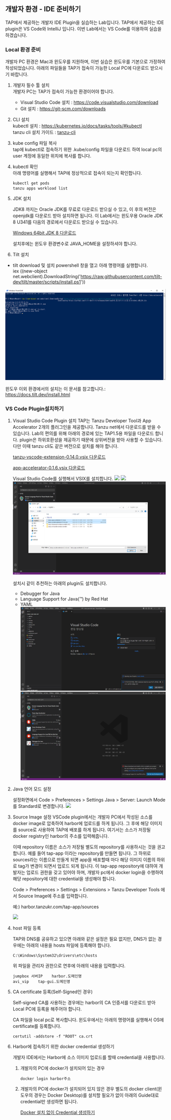 ## 개발자 환경 - IDE 준비하기

TAP에서 제공하는 개발자 IDE Plugin을 실습하는 Lab입니다. TAP에서 제공하는 IDE plugin은 VS Code와 IntelliJ 입니다. 이번 Lab에서는 VS Code를 이용하여 실습을 하겠습니다.

### Local 환경 준비
개발자 PC 환경은 Mac과 윈도우를 지원하며, 이번 실습은 윈도우를 기본으로 가정하여 작성되었습니다.
아래의 파일들을 TAP가 접속이 가능한 Local PC에 다운로드 받으시기 바랍니다.

1. 개발자 필수 툴 설치<br>
개발자 PC는 TAP가 접속이 가능한 환경이어야 합니다.
    - Visual Studio Code 설치 : https://code.visualstudio.com/download
    - Git 설치 : https://git-scm.com/downloads

2. CLI 설치<br>
kubectl 설치 : https://kubernetes.io/docs/tasks/tools/#kubectl<br>
tanzu cli 설치 가이드 : [tanzu-cli](./tanzu-cli.md)

3. kube config 파일 복사<br>
tap에 kubectl로 접속하기 위한 .kube/config 파일을 다운로드 하여 local pc의 user 계정에 동일한 위치에 복사를 합니다.

4. kubectl 확인<br>
아래 명령어를 실행해서 TAP에 정상적으로 접속이 되는지 확인합니다.
    ``` 
    kubectl get pods
    tanzu apps workload list
    ```
5. JDK 설치<br>
    
    JDK8 까지는 Oracle JDK를 무료로 다운로드 받으실 수 있고, 이 후의 버전은 openjdk를 다운로드 받아 설치하면 됩니다.
    이 Lab에서는 윈도우용 Oracle JDK 8 U341를 다음의 경로에서 다운로드 받으실 수 있습니다.
    
    [Windows 64bit JDK 8 다운로드](https://onevmw.sharepoint.com/:u:/r/teams/TAPHOLWorkshop/Shared%20Documents/General/tap1.3.0/jdk-8u341-windows-x64.exe?csf=1&web=1&e=TqW8Iz)

    설치후에는 윈도우 환경변수로 JAVA_HOME을 설정하셔야 합니다.


6. Tilt 설치<br>
- tilt download 및 설치 
powershell 창을 열고 아래 명령어를 실행합니다.<br>
iex ((new-object net.webclient).DownloadString('https://raw.githubusercontent.com/tilt-dev/tilt/master/scripts/install.ps1'))

![](./images/tilt_install_win.png)

윈도우 이외 환경에서의 설치는 이 문서를 참고합니다.: https://docs.tilt.dev/install.html<br>


### VS Code Plugin설치하기

1. Visual Studio Code Plugin 설치
TAP는 Tanzu Developer Tool과 App Accelerator 2개의 플러그인을 제공합니다. 
    Tanzu net에서 다운로드를 받을 수 있습니다. Lab의 편의를 위해 아래의 경로에 있는 TAP1.5용 파일을 다운로드 합니다. plugin은 하위호환성을 제공하기 때문에 상위버전을 받아 사용할 수 있습니다. 다만 이때 tanzu cli도 같은 버전으로 설치를 해야 합니다.

    [tanzu-vscode-extension-0.14.0.vsix 다운로드](https://onevmw.sharepoint.com/:u:/r/teams/TAP201HOLWorkshop/Shared%20Documents/General/1.5/vscode/tanzu-vscode-extension-0.14.0.vsix?csf=1&web=1&e=eBf3aF)

    [app-accelerator-0.1.6.vsix 다운로드](https://onevmw.sharepoint.com/:u:/r/teams/TAP201HOLWorkshop/Shared%20Documents/General/1.5/vscode/tanzu-app-accelerator-0.1.6.vsix?csf=1&web=1&e=URkdGU)

    Visual Studio Code를 실행해서 VSIX를 설치합니다.
    ![](./images/vs1.png)
    ![](./images/vs2.png)
    ![](./images/vs3.png)

    설치시 같이 추천하는 아래의 plugin도 설치합니다.
    - Debugger for Java
    - Language Support for Java(™) by Red Hat
    - YAML
    ![](./images/vs6.png)
    ![](./images/vs5.png)

2. Java 언어 모드 설정
    
    설정화면에서 
    Code > Preferences > Settings Java > Server: Launch Mode 를 Standard로 변경합니다.
    ![](./images/images-vscode-install4.png)

3. Source Image 설정
    VSCode plugin에서는 개발자 PC에서 작성된 소스를 docker image로 압축하여 harbor에 업로드를 하게 됩니다. 그 후에 해당 이미지를 source로 사용하여 TAP에 배포를 하게 됩니다.
    여기서는 소스가 저장될 docker registry인 harbor의 주소를 입력해줍니다.

    이때 repository 이름은 소스가 저장될 별도의 repository를 사용하시는 것을 권고합니다.
    예를 들어 tap-app 이라는 repository를 만들면 됩니다. 그 하위로 sources라는 이름으로 만들게 되면 app을 배포할때 마다 해당 이미지 이름의 하위로 tag가 변경이 되면서 업로드 되게 됩니다.
    이 tap-app repository에 대하여 개발자는 업로드 권한을 갖고 있어야 하며, 개발자 pc에서 docker login을 수행하여 해당 repository에 대한 credential을 생성해야 합니다.

    Code > Preferences > Settings > Extensions > Tanzu Developer Tools 에서 Source Image에 주소를 입력합니다.

    예:) harbor.tanzukr.com/tap-app/sources

    ![](./images/vs4.png)
    


7. host 파일 등록

    TAP와 DNS를 공유하고 있으면 아래와 같은 설정은 필요 없지만, DNS가 없는 경우에는 아래의 내용을 hosts 파일에 등록해야 합니다.<br>
    ```
    C:\Windows\System32\drivers\etc\hosts
    ```
    위 파일을 관리자 권한으로 연후에 아래의 내용을 입력합니다.
    ```
    jumpbox 서버IP    harbor.도메인명
    avi_vip    tap-gui.도메인명
    ```

8. CA certificate 등록(Self-Signed인 경우)

    Self-signed CA를 사용하는 경우에는 harbor의 CA 인증서를 다운로드 받아 Local PC에 등록을 해주어야 합니다.

    CA 파일을 local pc로 복사합니다.
    윈도우에서는 아래의 명령어를 실행해서 OS에 certificate를 등록합니다.
    ```
    certutil -addstore -f "ROOT" ca.crt
    ```

9. Harbor에 접속하기 위한 docker credential 생성하기
   
   개발자 IDE에서는 Harbor에 소스 이미지 업로드를 할때 credential을 사용합니다. 
   
    1) 개발자의 PC에 docker가 설치되어 있는 경우 
        ```
        docker login harbor주소
        ```
    2) 개발자의 PC에 docker가 설치되어 있지 않은 경우 별도의 docker client(윈도우의 경우는 Docker Desktop)를 설치할 필요가 없이 아래의 Guide대로 credential만 생성하면 됩니다.

        [Docker 설치 없이 Credential 생성하기](./create_docker_credential.md)

   
